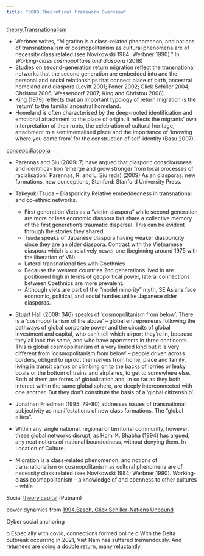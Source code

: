 ```yaml
---
title: "0080.Theoretical Framework Overview"
---
```



[theory.Transnationalism](008.Theories%20and%20Concepts/theory.Transnationalism.md)

- Werbner writes, “Migration is a class-related phenomenon, and notions of transnationalism or cosmopolitanism as cultural phenomena are of necessity class related (see Novikowski 1984; Werbner 1990).” ﻿In _Working-class cosmopolitans and diaspora_ (2018)
- Studies on second-generation return migration reflect the transnational networks that the second generation are embedded into and the personal and social relationships that connect place of birth, ancestral homeland and diaspora (Levitt 2001; Foner 2002; Glick Schiller 2004; Christou 2006, Wessendorf 2007; King and Christou 2008). 
- King (1979) reflects that an important typology of return migration is the ‘return’ to the familial ancestral homeland.
- Homeland is often characterised by the deep-rooted identification and emotional attachment to the place of origin. It reflects the migrants’ own interpretation of their roots, the celebration of cultural heritage, attachment to a sentimentalised place and the importance of ‘knowing where you come from’ for the construction of self-identity (Basu 2007).

[concept.diaspora](008.Theories%20and%20Concepts/concept.diaspora.md)
- Parennas and Siu (2009: 7) have argued that diasporic consciousness and identifica- tion ‘emerge and grow stronger from local processes of racialisation’. ﻿Parennas, R. and L. Siu (eds) (2009) Asian diasporas: new formations, new conceptions, Stanford: Stanford University Press.
- Takeyuki Tsuda – Diasporicity Relative embeddedness in transnational and co-ethnic networks.
	- First generation Viets as a “victim diaspora” while second generation are more or less economic diaspora but share a collective memory of the first generation’s traumatic dispersal. This can be evident through the stories they shared.
	- Tsuda speaks of Japanese diaspora having weaker diasporicity since they are an older diaspora. Contrast with the Vietnamese diaspora which is a relatively newer one (beginning around 1975 with the liberation of VN).
	- Lateral transnational ties with Coethnics
	- Because the western countries 2nd generations lived in are positioned high in terms of geopolitical power, lateral connections between Coethnics are more prevalent.
	- Although viets are part of the “model minority” myth, SE Asians face economic, political, and social hurdles unlike Japanese older diasporas.
- Stuart Hall (2008: 346) speaks of ‘cosmopolitanism from below’. ﻿There is a ‘cosmopolitanism of the above’ – global entrepreneurs following the pathways of global corporate power and the circuits of global investment and capital, who can’t tell which airport they’re in, because they all look the same, and who have apartments in three continents. This is global cosmopolitanism of a very limited kind but it is very different from ‘cosmopolitanism from below’ – people driven across borders, obliged to uproot themselves from home, place and family, living in transit camps or climbing on to the backs of lorries or leaky boats or the bottom of trains and airplanes, to get to somewhere else. Both of them are forms of globalization and, in so far as they both interact within the same global sphere, are deeply interconnected with one another. But they don’t constitute the basis of a ‘global citizenship’.

- Jonathan Friedman (1995: 79–80) addresses issues of transnational subjectivity as manifestations of new class formations. The “global elites”.
- Within any single national, regional or territorial community, however, these global networks disrupt, as Homi K. Bhabha (1994) has argued, any neat notions of national boundedness, without denying them. In Location of Culture.
- Migration is a class-related phenomenon, and notions of transnationalism or cosmopolitanism as cultural phenomena are of necessity class related (see Novikowski 1984; Werbner 1990). Working-class cosmopolitanism – a knowledge of and openness to other cultures – while

Social [theory.capital](008.Theories%20and%20Concepts/theory.capital.md) (Putnam)

power dynamics from [1994.Basch, Glick Schiller-Nations Unbound](002.Literature%20Notes/1994.Basch,%20Glick%20Schiller-Nations%20Unbound.md)

Cyber social anchoring

o Especially with covid, connections formed online
o With the Delta outbreak occurring in 2021, Viet Nam has suffered tremendously. And returnees are doing a double return, many reluctantly.